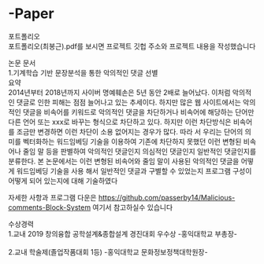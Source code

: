 # -Paper
포트폴리오<br>
포트폴리오(최봉근).pdf를 보시면 프로젝트 깃헙 주소와 프로젝트 내용을 작성했습니다<br>


논문 문서<br>
1.기계학습 기반 문장분석을 통한 악의적인 댓글 선별<br>
요약<br>
2014년부터 2018년까지 사이버 명예훼손은 5년 동안 2배로 늘어났다. 이처럼 악의적인 댓글로 인한 피해는 점점 늘어나고 있는 추세이다. 하지만 많은 웹 사이트에서는 악의적인 댓글을 비속어를 키워드로 악의적인 댓글을 차단하거나 비속어에 해당하는 단어만 다른 언어 또는 xxx로 바꾸는 형식으로 차단하고 있다. 하지만 이런 차단방식은 비속어를 조금만 변경하면 이런 차단이 소용 없어지는 경우가 많다. 따라 서 우리는 단어의 의미를 벡터화하는 워드임베딩 기술을 이용하여 기존에 차단하지 못했던 이런 변형된 비속어나 줄임 말 등을 판별하여 악의적인 댓글인지 의심적인 댓글인지 일반적인 댓글인지를 분류한다. 본 논문에서는 이런 변형된 비속어와 줄임 말이 사용된 악의적인 댓글을 어떻게 워드임베딩 기술을 사용 해서 일반적인 댓글과 구별할 수 있었는지 프로그램 구성이 어떻게 되어 있는지에 대해 기술하였다 

자세한 사항과 프로그램 다운은 https://github.com/passerby14/Malicious-comments-Block-System 여기서 참고하실수 있습니다


수상경력<br>
1.교내 2019 창의융합 공학설계&종합설계  경진대회 우수상 -홍익대학교 부총장- <br>
 <br>
2.교내 학술제(졸업작품대회 1등)  -홍익대학교 문화정보정책대학원장- <br>
